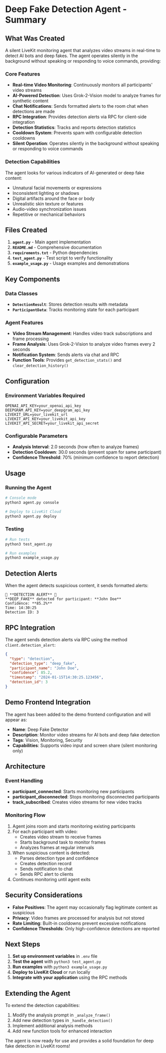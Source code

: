 # Deep Fake Detection Agent - Summary

## What Was Created

A silent LiveKit monitoring agent that analyzes video streams in real-time to detect AI bots and deep fakes. The agent operates silently in the background without speaking or responding to voice commands, providing:

### Core Features
- **Real-time Video Monitoring**: Continuously monitors all participants' video streams
- **AI-Powered Detection**: Uses Grok-2-Vision model to analyze frames for synthetic content
- **Chat Notifications**: Sends formatted alerts to the room chat when detections are made
- **RPC Integration**: Provides detection alerts via RPC for client-side integration
- **Detection Statistics**: Tracks and reports detection statistics
- **Cooldown System**: Prevents spam with configurable detection cooldowns
- **Silent Operation**: Operates silently in the background without speaking or responding to voice commands

### Detection Capabilities
The agent looks for various indicators of AI-generated or deep fake content:
- Unnatural facial movements or expressions
- Inconsistent lighting or shadows
- Digital artifacts around the face or body
- Unrealistic skin texture or features
- Audio-video synchronization issues
- Repetitive or mechanical behaviors

## Files Created

1. **`agent.py`** - Main agent implementation
2. **`README.md`** - Comprehensive documentation
3. **`requirements.txt`** - Python dependencies
4. **`test_agent.py`** - Test script to verify functionality
5. **`example_usage.py`** - Usage examples and demonstrations

## Key Components

### Data Classes
- **`DetectionResult`**: Stores detection results with metadata
- **`ParticipantData`**: Tracks monitoring state for each participant

### Agent Features
- **Video Stream Management**: Handles video track subscriptions and frame processing
- **Frame Analysis**: Uses Grok-2-Vision to analyze video frames every 2 seconds
- **Notification System**: Sends alerts via chat and RPC
- **Function Tools**: Provides `get_detection_stats()` and `clear_detection_history()`

## Configuration

### Environment Variables Required
```env
OPENAI_API_KEY=your_openai_api_key
DEEPGRAM_API_KEY=your_deepgram_api_key
LIVEKIT_URL=your_livekit_url
LIVEKIT_API_KEY=your_livekit_api_key
LIVEKIT_API_SECRET=your_livekit_api_secret
```

### Configurable Parameters
- **Analysis Interval**: 2.0 seconds (how often to analyze frames)
- **Detection Cooldown**: 30.0 seconds (prevent spam for same participant)
- **Confidence Threshold**: 70% (minimum confidence to report detection)

## Usage

### Running the Agent
```bash
# Console mode
python3 agent.py console

# Deploy to LiveKit Cloud
python3 agent.py deploy
```

### Testing
```bash
# Run tests
python3 test_agent.py

# Run examples
python3 example_usage.py
```

## Detection Alerts

When the agent detects suspicious content, it sends formatted alerts:

```
🚨 **DETECTION ALERT** 🚨
**DEEP_FAKE** detected for participant: **John Doe**
Confidence: **85.2%**
Time: 14:30:25
Detection ID: 3
```

## RPC Integration

The agent sends detection alerts via RPC using the method `client.detection_alert`:

```json
{
  "type": "detection",
  "detection_type": "deep_fake",
  "participant_name": "John Doe",
  "confidence": 85.2,
  "timestamp": "2024-01-15T14:30:25.123456",
  "detection_id": 3
}
```

## Demo Frontend Integration

The agent has been added to the demo frontend configuration and will appear as:
- **Name**: Deep Fake Detector
- **Description**: Monitor video streams for AI bots and deep fake detection
- **Tags**: Vision, Monitoring, Security
- **Capabilities**: Supports video input and screen share (silent monitoring only)

## Architecture

### Event Handling
- **participant_connected**: Starts monitoring new participants
- **participant_disconnected**: Stops monitoring disconnected participants
- **track_subscribed**: Creates video streams for new video tracks

### Monitoring Flow
1. Agent joins room and starts monitoring existing participants
2. For each participant with video:
   - Creates video stream to receive frames
   - Starts background task to monitor frames
   - Analyzes frames at regular intervals
3. When suspicious content is detected:
   - Parses detection type and confidence
   - Creates detection record
   - Sends notification to chat
   - Sends RPC alert to clients
4. Continues monitoring until agent exits

## Security Considerations

- **False Positives**: The agent may occasionally flag legitimate content as suspicious
- **Privacy**: Video frames are processed for analysis but not stored
- **Rate Limiting**: Built-in cooldowns prevent excessive notifications
- **Confidence Thresholds**: Only high-confidence detections are reported

## Next Steps

1. **Set up environment variables** in `.env` file
2. **Test the agent** with `python3 test_agent.py`
3. **Run examples** with `python3 example_usage.py`
4. **Deploy to LiveKit Cloud** or run locally
5. **Integrate with your application** using the RPC methods

## Extending the Agent

To extend the detection capabilities:
1. Modify the analysis prompt in `_analyze_frame()`
2. Add new detection types in `_handle_detection()`
3. Implement additional analysis methods
4. Add new function tools for enhanced interaction

The agent is now ready for use and provides a solid foundation for deep fake detection in LiveKit rooms! 